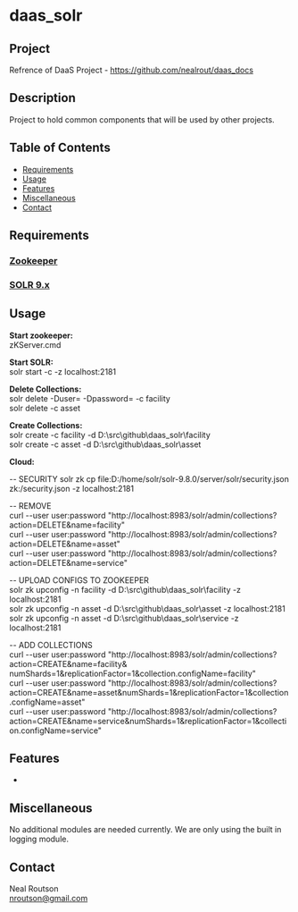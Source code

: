 # daas_solr

## Project

Refrence of DaaS Project - https://github.com/nealrout/daas_docs

## Description
Project to hold common components that will be used by other projects.  

## Table of Contents
- [Requirements](#requirements)
- [Usage](#usage)
- [Features](#features)
- [Miscellaneous](#miscellaneous)
- [Contact](#contact)

## Requirements
### [Zookeeper](https://zookeeper.apache.org/) ### 

### [SOLR 9.x](https://solr.apache.org/downloads.html) ### 

## Usage
__Start zookeeper:__  
zKServer.cmd 

__Start SOLR:__  
solr start -c -z localhost:2181

__Delete Collections:__  
solr delete -Duser=<UPDATEME> -Dpassword=<UPDATEME> -c facility  
solr delete -c asset  

__Create Collections:__  
solr create -c facility -d D:\src\github\daas_solr\facility  
solr create -c asset -d D:\src\github\daas_solr\asset  

__Cloud:__  

-- SECURITY
solr zk cp file:D:/home/solr/solr-9.8.0/server/solr/security.json zk:/security.json -z localhost:2181

-- REMOVE  
curl --user user:password "http://localhost:8983/solr/admin/collections?action=DELETE&name=facility"  
curl --user user:password "http://localhost:8983/solr/admin/collections?action=DELETE&name=asset"  
curl --user user:password "http://localhost:8983/solr/admin/collections?action=DELETE&name=service" 

-- UPLOAD CONFIGS TO ZOOKEEPER  
solr zk upconfig -n facility -d D:\src\github\daas_solr\facility -z localhost:2181  
solr zk upconfig -n asset -d D:\src\github\daas_solr\asset -z localhost:2181  
solr zk upconfig -n asset -d D:\src\github\daas_solr\service -z localhost:2181  

-- ADD COLLECTIONS  
curl --user user:password "http://localhost:8983/solr/admin/collections?action=CREATE&name=facility&  numShards=1&replicationFactor=1&collection.configName=facility"  
curl --user user:password "http://localhost:8983/solr/admin/collections?action=CREATE&name=asset&numShards=1&replicationFactor=1&collection.configName=asset"  
curl --user user:password "http://localhost:8983/solr/admin/collections?action=CREATE&name=service&numShards=1&replicationFactor=1&collection.configName=service"  

## Features
-

## Miscellaneous
No additional modules are needed currently.  We are only using the built in logging module.

## Contact
Neal Routson  
nroutson@gmail.com
